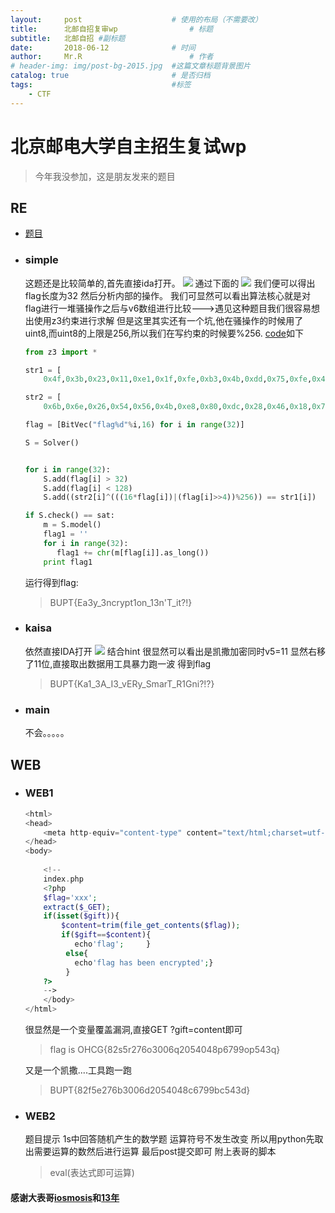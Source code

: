 ```yaml
---
layout:     post   				    # 使用的布局（不需要改）
title:      北邮自招复审wp 				# 标题 
subtitle:   北邮自招 #副标题
date:       2018-06-12 				# 时间
author:     Mr.R 						# 作者
# header-img: img/post-bg-2015.jpg 	#这篇文章标题背景图片
catalog: true 						# 是否归档
tags:								#标签
    - CTF
---
```


# 北京邮电大学自主招生复试wp
>今年我没参加，这是朋友发来的题目

## RE
* [题目](/files/buptre.zip)  
* ### simple
    这题还是比较简单的,首先直接ida打开。
    ![](https://s1.ax1x.com/2018/06/12/COEaPe.png)
    通过下面的
    ![](https://s1.ax1x.com/2018/06/12/COERPg.png)
    我们便可以得出flag长度为32
    然后分析内部的操作。
    我们可显然可以看出算法核心就是对flag进行一堆骚操作之后与v6数组进行比较--->遇见这种题目我们很容易想出使用z3约束进行求解
    但是这里其实还有一个坑,他在骚操作的时候用了uint8,而uint8的上限是256,所以我们在写约束的时候要%256.
    [code](/files/simple.py)如下
    ```python
    from z3 import *

    str1 = [
        0x4f,0x3b,0x23,0x11,0xe1,0x1f,0xfe,0xb3,0x4b,0xdd,0x75,0xfe,0x47,0xec,0xf2,0x43,0xdc,0x38,0xd4,0x64,0xde,0x45,0xbd,0x01,0x1b,0x04,0xb9,0x89,0x7d,0xb6,0x4e,0xe2]

    str2 = [
        0x6b,0x6e,0x26,0x54,0x56,0x4b,0xe8,0x80,0xdc,0x28,0x46,0x18,0x71,0xcb,0x65,0x44,0x9b,0x2b,0x22,0x82,0x2b,0x56,0x8e,0xe7,0x69,0x41,0x4c,0x1f,0x3a,0x45,0x5c,0x35]

    flag = [BitVec("flag%d"%i,16) for i in range(32)]

    S = Solver()


    for i in range(32):
        S.add(flag[i] > 32)
        S.add(flag[i] < 128)
        S.add((str2[i]^(((16*flag[i])|(flag[i]>>4))%256)) == str1[i])

    if S.check() == sat:  
        m = S.model()  
        flag1 = '' 
        for i in range(32):  
           flag1 += chr(m[flag[i]].as_long())    
        print flag1
    ```
    运行得到flag:
    >BUPT{Ea3y_3ncrypt1on_13n'T_it?!}
* ### kaisa
    依然直接IDA打开
    ![](https://s1.ax1x.com/2018/06/12/COVmLt.png)
    结合hint 很显然可以看出是凯撒加密同时v5=11 显然右移了11位,直接取出数据用工具暴力跑一波
    得到flag
    >BUPT{Ka1_3A_I3_vERy_SmarT_R1Gni?!?}
* ### main
    不会。。。。。

## WEB
* ### WEB1
    ```PHP
    <html>
    <head>
        <meta http-equiv="content-type" content="text/html;charset=utf-8">
    </head>
    <body>
    	
    	<!--
    	index.php
    	<?php     
		$flag='xxx';     
		extract($_GET);     
		if(isset($gift)){        
		    $content=trim(file_get_contents($flag));
		    if($gift==$content){ 
		       echo'flag';     }
		     else{       
		       echo'flag has been encrypted';}   
		     } 
		?>
		-->
        </body>
    </html>
    ```
    很显然是一个变量覆盖漏洞,直接GET ?gift=content即可
    >flag is OHCG{82s5r276o3006q2054048p6799op543q}
    
    又是一个凯撒....工具跑一跑
    >BUPT{82f5e276b3006d2054048c6799bc543d}

* ### WEB2
    题目提示 1s中回答随机产生的数学题
    运算符号不发生改变 所以用python先取出需要运算的数然后进行运算 最后post提交即可
    附上表哥的脚本
    >eval(表达式即可运算)

#### 感谢大表哥[iosmosis](https://iosmosis.github.io)和[13年](http://www.klmyssn.com/)